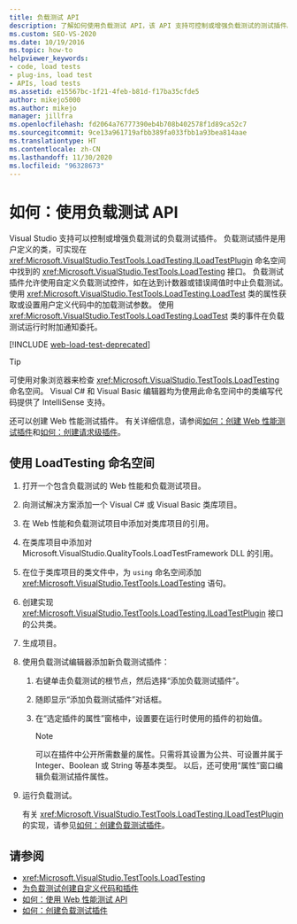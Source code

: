```yaml
---
title: 负载测试 API
description: 了解如何使用负载测试 API，该 API 支持可控制或增强负载测试的测试插件。
ms.custom: SEO-VS-2020
ms.date: 10/19/2016
ms.topic: how-to
helpviewer_keywords:
- code, load tests
- plug-ins, load test
- APIs, load tests
ms.assetid: e15567bc-1f21-4feb-b81d-f17ba35cfde5
author: mikejo5000
ms.author: mikejo
manager: jillfra
ms.openlocfilehash: fd2064a76777390eb4b708b402578f1d89ca52c7
ms.sourcegitcommit: 9ce13a961719afbb389fa033fbb1a93bea814aae
ms.translationtype: HT
ms.contentlocale: zh-CN
ms.lasthandoff: 11/30/2020
ms.locfileid: "96328673"
---
```

# <a name="how-to-use-the-load-test-api"></a>如何：使用负载测试 API

Visual Studio 支持可以控制或增强负载测试的负载测试插件。 负载测试插件是用户定义的类，可实现在 <xref:Microsoft.VisualStudio.TestTools.LoadTesting.ILoadTestPlugin> 命名空间中找到的 <xref:Microsoft.VisualStudio.TestTools.LoadTesting> 接口。 负载测试插件允许使用自定义负载测试控件，如在达到计数器或错误阈值时中止负载测试。 使用 <xref:Microsoft.VisualStudio.TestTools.LoadTesting.LoadTest> 类的属性获取或设置用户定义代码中的加载测试参数。 使用 <xref:Microsoft.VisualStudio.TestTools.LoadTesting.LoadTest> 类的事件在负载测试运行时附加通知委托。

[!INCLUDE [web-load-test-deprecated](includes/web-load-test-deprecated.md)]

> [!TIP]
> 可使用对象浏览器来检查 <xref:Microsoft.VisualStudio.TestTools.LoadTesting> 命名空间。 Visual C# 和 Visual Basic 编辑器均为使用此命名空间中的类编写代码提供了 IntelliSense 支持。

还可以创建 Web 性能测试插件。 有关详细信息，请参阅[如何：创建 Web 性能测试插件](../test/how-to-create-a-web-performance-test-plug-in.md)和[如何：创建请求级插件](../test/how-to-create-a-request-level-plug-in.md)。

## <a name="to-use-the-loadtesting-namespace"></a>使用 LoadTesting 命名空间

1. 打开一个包含负载测试的 Web 性能和负载测试项目。

2. 向测试解决方案添加一个 Visual C# 或 Visual Basic 类库项目。

3. 在 Web 性能和负载测试项目中添加对类库项目的引用。

4. 在类库项目中添加对 Microsoft.VisualStudio.QualityTools.LoadTestFramework DLL 的引用。

5. 在位于类库项目的类文件中，为 `using` 命名空间添加 <xref:Microsoft.VisualStudio.TestTools.LoadTesting> 语句。

6. 创建实现 <xref:Microsoft.VisualStudio.TestTools.LoadTesting.ILoadTestPlugin> 接口的公共类。

7. 生成项目。

8. 使用负载测试编辑器添加新负载测试插件：

    1. 右键单击负载测试的根节点，然后选择“添加负载测试插件”。

    2. 随即显示“添加负载测试插件”对话框。

    3. 在“选定插件的属性”窗格中，设置要在运行时使用的插件的初始值。

        > [!NOTE]
        > 可以在插件中公开所需数量的属性。只需将其设置为公共、可设置并属于 Integer、Boolean 或 String 等基本类型。 以后，还可使用“属性”窗口编辑负载测试插件属性。

9. 运行负载测试。

     有关 <xref:Microsoft.VisualStudio.TestTools.LoadTesting.ILoadTestPlugin> 的实现，请参见[如何：创建负载测试插件](../test/how-to-create-a-load-test-plug-in.md)。

## <a name="see-also"></a>请参阅

- <xref:Microsoft.VisualStudio.TestTools.LoadTesting>
- [为负载测试创建自定义代码和插件](../test/create-custom-code-and-plug-ins-for-load-tests.md)
- [如何：使用 Web 性能测试 API](../test/how-to-use-the-web-performance-test-api.md)
- [如何：创建负载测试插件](../test/how-to-create-a-load-test-plug-in.md)
